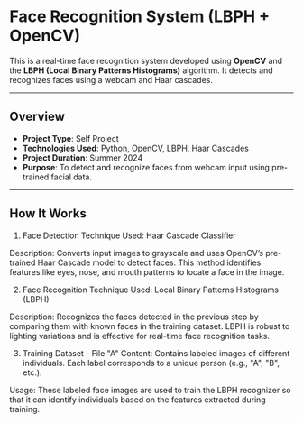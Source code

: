 #  Face Recognition System (LBPH + OpenCV)

This is a real-time face recognition system developed using **OpenCV** and the **LBPH (Local Binary Patterns Histograms)** algorithm. It detects and recognizes faces using a webcam and Haar cascades.

---

## Overview

- **Project Type**: Self Project  
- **Technologies Used**: Python, OpenCV, LBPH, Haar Cascades  
- **Project Duration**: Summer 2024  
- **Purpose**: To detect and recognize faces from webcam input using pre-trained facial data.

---



## How It Works

1. Face Detection
Technique Used: Haar Cascade Classifier

Description: Converts input images to grayscale and uses OpenCV’s pre-trained Haar Cascade model to detect faces. This method identifies features like eyes, nose, and mouth patterns to locate a face in the image.

2. Face Recognition
Technique Used: Local Binary Patterns Histograms (LBPH)

Description: Recognizes the faces detected in the previous step by comparing them with known faces in the training dataset. LBPH is robust to lighting variations and is effective for real-time face recognition tasks.

3. Training Dataset - File "A"
Content: Contains labeled images of different individuals. Each label corresponds to a unique person (e.g., "A", "B", etc.).

Usage: These labeled face images are used to train the LBPH recognizer so that it can identify individuals based on the features extracted during training.




